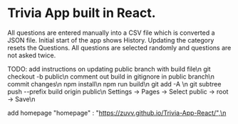 # Trivia App built in React.
All questions are entered manually into a CSV file which is converted a JSON file.
Initial start of the app shows History.
Updating the category resets the Questions.
All questions are selected randomly and questions are not asked twice.

TODO: add instructions on updating public branch with build file\n
git checkout -b public\n
comment out build in gitignore in public branch\n
commit changes\n
npm install\n
npm run build\n
git add -A  \n
git subtree push --prefix build origin public\n
Settings -> Pages -> Select public -> root -> Save\n

add homepage   "homepage" : "https://zuvv.github.io/Trivia-App-React/",\n
